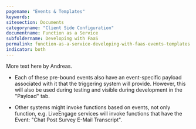 ```yaml
---
pagename: "Events & Templates"
keywords:
sitesection: Documents
categoryname: "Client Side Configuration"
documentname: Function as a Service
subfoldername: Developing with FaaS
permalink: function-as-a-service-developing-with-faas-events-templates.html
indicator: both
---
```


More text here by Andreas.

* Each of these pre-bound events also have an event-specific payload associated with it that the triggering system will provide. However, this will also be used during testing and visible during development in the "Payload" tab.

* Other systems might invoke functions based on events, not only function, e.g. LiveEngage services will invoke functions that have the Event: "Chat Post Survey E-Mail Transcript".
